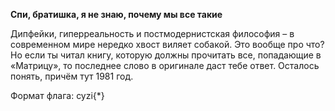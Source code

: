 **Спи, братишка, я не знаю, почему мы все такие**

Дипфейки, гиперреальность и постмодернистская философия – в современном мире нередко хвост виляет собакой. Это вообще про что? Но если ты читал книгу, которую должны прочитать все, попадающие в «Матрицу», то последнее слово в оригинале даст тебе ответ. Осталось понять, причём тут 1981 год.

Формат флага: cyzi{*}